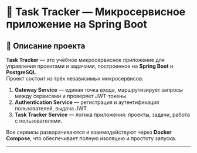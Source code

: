 # 🧩 Task Tracker — Микросервисное приложение на Spring Boot

## 📖 Описание проекта

**Task Tracker** — это учебное микросервисное приложение для управления проектами и задачами, построенное на **Spring Boot** и **PostgreSQL**.  
Проект состоит из трёх независимых микросервисов:

1. **Gateway Service** — единая точка входа, маршрутизирует запросы между сервисами и проверяет JWT-токены.
2. **Authentication Service** — регистрация и аутентификация пользователей, выдача JWT.
3. **Task Tracker Service** — логика приложения: проекты, задачи, работа с пользователями.

Все сервисы разворачиваются и взаимодействуют через **Docker Compose**, что обеспечивает полную изоляцию и простоту запуска.

---
